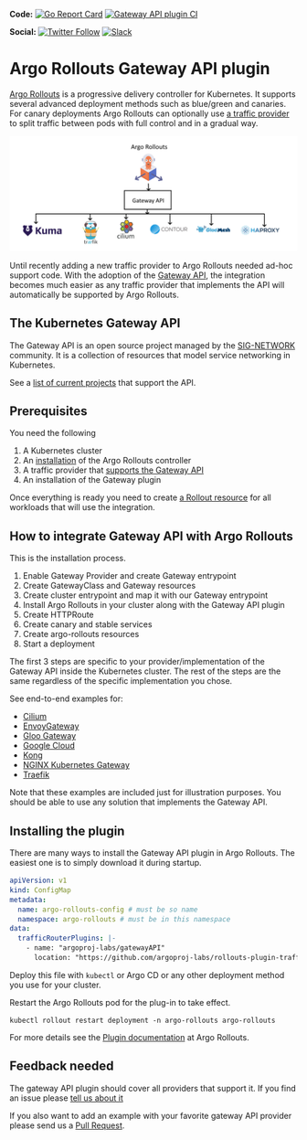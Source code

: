 **Code:**
[![Go Report Card](https://goreportcard.com/badge/github.com/argoproj-labs/rollouts-plugin-trafficrouter-gatewayapi)](https://goreportcard.com/report/github.com/argoproj-labs/rollouts-plugin-trafficrouter-gatewayapi)
[![Gateway API plugin CI](https://github.com/argoproj-labs/rollouts-plugin-trafficrouter-gatewayapi/actions/workflows/ci.yaml/badge.svg)](https://github.com/argoproj-labs/rollouts-plugin-trafficrouter-gatewayapi/actions/workflows/ci.yaml)

**Social:**
[![Twitter Follow](https://img.shields.io/twitter/follow/argoproj?style=social)](https://twitter.com/argoproj)
[![Slack](https://img.shields.io/badge/slack-argoproj-brightgreen.svg?logo=slack)](https://argoproj.github.io/community/join-slack)

# Argo Rollouts Gateway API plugin

[Argo Rollouts](https://argoproj.github.io/rollouts/) is a progressive delivery controller for Kubernetes. It supports several advanced deployment methods such as blue/green and canaries.
For canary deployments Argo Rollouts can optionally use [a traffic provider](https://argoproj.github.io/argo-rollouts/features/traffic-management/) to split traffic between pods with full control and in a gradual way.

![Gateway API with traffic providers](public/images/gateway-api.png)

Until recently adding a new traffic provider to Argo Rollouts needed ad-hoc support code. With the adoption of the [Gateway API](https://gateway-api.sigs.k8s.io/), the integration becomes much easier as any traffic provider that implements the API will automatically be supported by Argo Rollouts.

## The Kubernetes Gateway API

The Gateway API is an open source project managed by the [SIG-NETWORK](https://github.com/kubernetes/community/tree/master/sig-network) community. It is a collection of resources that model service networking in Kubernetes.

See a [list of current projects](https://gateway-api.sigs.k8s.io/implementations/) that support the API.

## Prerequisites

You need the following

1. A Kubernetes cluster
2. An [installation](https://argoproj.github.io/argo-rollouts/installation/) of the Argo Rollouts controller
3. A traffic provider that [supports the Gateway API](https://gateway-api.sigs.k8s.io/implementations/)
4. An installation of the Gateway plugin 

Once everything is ready you need to create [a Rollout resource](https://argoproj.github.io/argo-rollouts/features/specification/) for all workloads that will use the integration.

## How to integrate Gateway API with Argo Rollouts

This is the installation process.

1. Enable Gateway Provider and create Gateway entrypoint
1. Create GatewayClass and Gateway resources
1. Create cluster entrypoint and map it with our Gateway entrypoint
1. Install Argo Rollouts in your cluster along with the Gateway API plugin
1. Create HTTPRoute
1. Create canary and stable services
1. Create argo-rollouts resources
1. Start a deployment

The first 3 steps are specific to your provider/implementation of the Gateway API inside the Kubernetes cluster. The rest of the steps are the same regardless of the specific implementation you chose.

See end-to-end examples for:

* [Cilium](examples/cilium)
* [EnvoyGateway](examples/envoygateway)
* [Gloo Gateway](examples/gloo-gateway/)
* [Google Cloud](examples/google-cloud)
* [Kong](examples/kong)
* [NGINX Kubernetes Gateway](examples/nginx/)
* [Traefik](examples/traefik/)



Note that these examples are included just for illustration purposes. You should be able
to use any solution that implements the Gateway API. 

## Installing the plugin

There are many ways to install the Gateway API plugin in Argo Rollouts. The easiest
one is to simply download it during startup.

```yaml
apiVersion: v1
kind: ConfigMap
metadata:
  name: argo-rollouts-config # must be so name
  namespace: argo-rollouts # must be in this namespace
data:
  trafficRouterPlugins: |-
    - name: "argoproj-labs/gatewayAPI"
      location: "https://github.com/argoproj-labs/rollouts-plugin-trafficrouter-gatewayapi/releases/download/v0.0.0-rc1/gateway-api-plugin-linux-amd64"
```

Deploy this file with `kubectl` or Argo CD or any other deployment method you use for your cluster.

Restart the Argo Rollouts pod for the plug-in to take effect.
```shell
kubectl rollout restart deployment -n argo-rollouts argo-rollouts
```

For more details see the [Plugin documentation](https://argoproj.github.io/argo-rollouts/features/traffic-management/plugins/) at Argo Rollouts.

## Feedback needed

The gateway API plugin should cover all providers that support it. If you find an issue
please [tell us about it](https://github.com/argoproj-labs/rollouts-plugin-trafficrouter-gatewayapi/issues)

If you also want to add an example with your favorite gateway API provider please send us a [Pull Request](https://github.com/argoproj-labs/rollouts-plugin-trafficrouter-gatewayapi/pulls).



